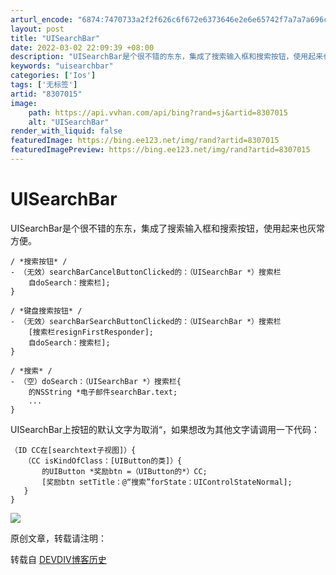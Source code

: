 ```yaml
---
arturl_encode: "6874:7470733a2f2f626c6f672e6373646e2e6e65742f7a7a7a696c:692f61727469636c652f64657461696c732f38333037303135"
layout: post
title: "UISearchBar"
date: 2022-03-02 22:09:39 +08:00
description: "UISearchBar是个很不错的东东，集成了搜索输入框和搜索按钮，使用起来也灰常方便。/ *搜索按"
keywords: "uisearchbar"
categories: ['Ios']
tags: ['无标签']
artid: "8307015"
image:
    path: https://api.vvhan.com/api/bing?rand=sj&artid=8307015
    alt: "UISearchBar"
render_with_liquid: false
featuredImage: https://bing.ee123.net/img/rand?artid=8307015
featuredImagePreview: https://bing.ee123.net/img/rand?artid=8307015
---
```


# UISearchBar

UISearchBar是个很不错的东东，集成了搜索输入框和搜索按钮，使用起来也灰常方便。

```
/ *搜索按钮* /
- （无效）searchBarCancelButtonClicked的：（UISearchBar *）搜索栏
	自doSearch：搜索栏];
}

/ *键盘搜索按钮* /
- （无效）searchBarSearchButtonClicked的：（UISearchBar *）搜索栏
	[搜索栏resignFirstResponder];
	自doSearch：搜索栏];
}

/ *搜索* /
- （空）doSearch：（UISearchBar *）搜索栏{
	的NSString *电子邮件searchBar.text;
	...
}
```

UISearchBar上按钮的默认文字为取消“，如果想改为其他文字请调用一下代码：

```
（ID CC在[searchtext子视图]）{
   （CC isKindOfClass：[UIButton的类]）{
       的UIButton *奖励btn =（UIButton的*）CC;
       [奖励btn setTitle：@“搜索”forState：UIControlStateNormal];
   }
}
```

[![](http://blog.devdiv.com/wp-content/uploads/auto_save_image/2011/12/063830lTF.jpg)](http://blog.devdiv.com/wp-content/uploads/auto_save_image/2011/12/063830lTF.jpg)

原创文章，转载请注明：

转载自
[DEVDIV博客历史](http://blog.devdiv.com/)